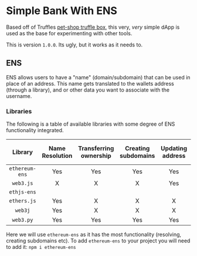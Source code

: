 # Simple Bank With ENS

Based off of Truffles [pet-shop truffle box](https://truffleframework.com/boxes/pet-shop), this very, _very_ simple dApp is used as the base for experimenting with other tools. 

This is version `1.0.0`. Its ugly, but it works as it needs to. 

## ENS

ENS allows users to have a "name" (domain/subdomain) that can be used in place of an address. This name gets translated to the wallets address (through a library), and or other data you want to associate with the username.

### Libraries

The following is a table of available libraries with some degree of ENS functionality integrated. 

| Library | Name Resolution | Transferring ownership | Creating subdomains | Updating address | Updating other records | Configuring reverse resolution | 
|:-------:|:---------------:|:----------------------:|:-------------------:|:---------:|:---------------------:|:------------------------------:|
| `ethereum-ens` | Yes | Yes | Yes | Yes | Yes | X |
| `web3.js` | X | X | X | Yes | Yes | X |
| `ethjs-ens` |  |  |  |  |  |  |
| `ethers.js` | Yes | X | X | X | X | X |
| `web3j` | Yes | X | X| X | X | X |
| `web3.py` | Yes | Yes | Yes | Yes | X | Yes |

Here we will use `ethereum-ens` as it has the most functionality (resolving, creating subdomains etc).
To add `ethereum-ens` to your project you will need to add it:
`npm i ethereum-ens`
